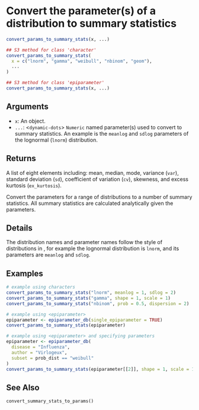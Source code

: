 # Convert the parameter(s) of a distribution to summary statistics

```r
convert_params_to_summary_stats(x, ...)

## S3 method for class 'character'
convert_params_to_summary_stats(
  x = c("lnorm", "gamma", "weibull", "nbinom", "geom"),
  ...
)

## S3 method for class 'epiparameter'
convert_params_to_summary_stats(x, ...)
```

## Arguments

- `x`: An object.
- `...`: <`dynamic-dots`> `Numeric` named parameter(s) used to convert to summary statistics. An example is the `meanlog` and `sdlog` parameters of the lognormal (`lnorm`) distribution.

## Returns

A list of eight elements including: mean, median, mode, variance (`var`), standard deviation (`sd`), coefficient of variation (`cv`), skewness, and excess kurtosis (`ex_kurtosis`).

Convert the parameters for a range of distributions to a number of summary statistics. All summary statistics are calculated analytically given the parameters.

## Details

The distribution names and parameter names follow the style of distributions in , for example the lognormal distribution is `lnorm`, and its parameters are `meanlog` and `sdlog`.

## Examples

```r
# example using characters
convert_params_to_summary_stats("lnorm", meanlog = 1, sdlog = 2)
convert_params_to_summary_stats("gamma", shape = 1, scale = 1)
convert_params_to_summary_stats("nbinom", prob = 0.5, dispersion = 2)

# example using <epiparameter>
epiparameter <- epiparameter_db(single_epiparameter = TRUE)
convert_params_to_summary_stats(epiparameter)

# example using <epiparameter> and specifying parameters
epiparameter <- epiparameter_db(
  disease = "Influenza",
  author = "Virlogeux",
  subset = prob_dist == "weibull"
)
convert_params_to_summary_stats(epiparameter[[2]], shape = 1, scale = 1)
```

## See Also

`convert_summary_stats_to_params()`
